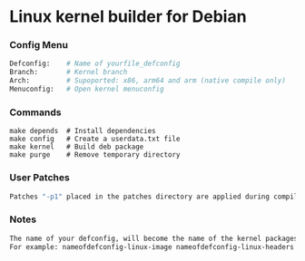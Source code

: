 # Linux kernel builder for Debian

### Config Menu
```sh
Defconfig:    # Name of yourfile_defconfig
Branch:       # Kernel branch
Arch:         # Supoported: x86, arm64 and arm (native compile only)
Menuconfig:   # Open kernel menuconfig
```
### Commands
```
make depends  # Install dependencies
make config   # Create a userdata.txt file
make kernel   # Build deb package
make purge    # Remove temporary directory
```
### User Patches
```sh
Patches "-p1" placed in the patches directory are applied during compilation.
```

### Notes
```sh
The name of your defconfig, will become the name of the kernel packages created.
For example: nameofdefconfig-linux-image nameofdefconfig-linux-headers
```
